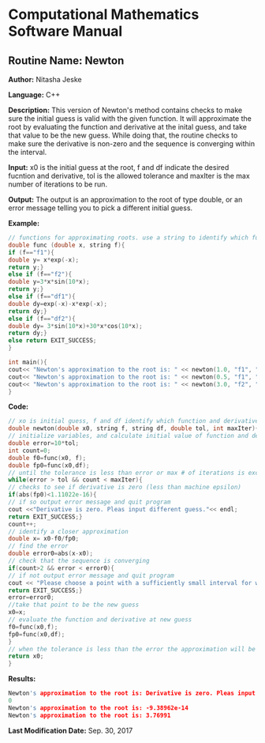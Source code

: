 # Computational Mathematics Software Manual

## **Routine Name:** Newton

**Author:** Nitasha Jeske

**Language:** C++

**Description:** This version of Newton's method contains checks to make sure the initial guess is valid with the given function. It will approximate the root by evaluating the function and derivative at the inital guess, and take that value to be the new guess. While doing that, the routine checks to make sure the derivative is non-zero and the sequence is converging within the interval. 

**Input:** x0 is the initial guess at the root, f and df indicate the desired fucntion and derivative, tol is the allowed tolerance and maxIter is the max number of iterations to be run. 

**Output:** The output is an approximation to the root of type double, or an error message telling you to pick a different initial guess. 

**Example:**
```C++
// functions for approximating roots. use a string to identify which function is called
double func (double x, string f){
if (f=="f1"){
double y= x*exp(-x);
return y;}
else if (f=="f2"){
double y=3*x*sin(10*x);
return y;}
else if (f=="df1"){
double dy=exp(-x)-x*exp(-x);
return dy;}
else if (f=="df2"){
double dy= 3*sin(10*x)+30*x*cos(10*x);
return dy;}
else return EXIT_SUCCESS;
}

int main(){
cout<< "Newton's approximation to the root is: " << newton(1.0, "f1", "df1", .0001, 10)<<endl;
cout<< "Newton's approximation to the root is: " << newton(0.5, "f1", "df1", .0001, 10)<<endl;
cout<< "Newton's approximation to the root is: " << newton(3.0, "f2", "df2", .0001, 10)<<endl;
}
```

**Code:**
```C++
// xo is initial guess, f and df identify which function and derivative in the func function
double newton(double x0, string f, string df, double tol, int maxIter){
// initialize variables, and calculate initial value of function and derivative
double error=10*tol;
int count=0;
double f0=func(x0, f);
double fp0=func(x0,df);
// until the tolerance is less than error or max # of iterations is exceeded
while(error > tol && count < maxIter){
// checks to see if derivative is zero (less than machine epsilon)
if(abs(fp0)<1.11022e-16){
// if so output error message and quit program
cout <<"Derivative is zero. Pleas input different guess."<< endl;
return EXIT_SUCCESS;}
count++;
// identify a closer approximation
double x= x0-f0/fp0;
// find the error
double error0=abs(x-x0);
// check that the sequence is converging
if(count>2 && error < error0){
// if not output error message and quit program
cout << "Please choose a point with a sufficiently small interval for which the sequence will converge." << endl;
return EXIT_SUCCESS;}
error=error0;
//take that point to be the new guess
x0=x;
// evaluate the function and derivative at new guess
f0=func(x0,f);
fp0=func(x0,df);
}
// when the tolerance is less than the error the approximation will be returned
return x0;
}
```

**Results:**  
```C++
Newton's approximation to the root is: Derivative is zero. Pleas input different guess.
0
Newton's approximation to the root is: -9.38962e-14
Newton's approximation to the root is: 3.76991

```

**Last Modification Date:**
Sep. 30, 2017

